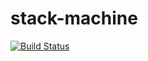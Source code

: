 # stack-machine
[![Build Status](https://dev.azure.com/marcusrugger/TrailStatus/_apis/build/status/marcusrugger.TrailStatus?branchName=master)](https://dev.azure.com/marcusrugger/TrailStatus/_build/latest?definitionId=1&branchName=master)
